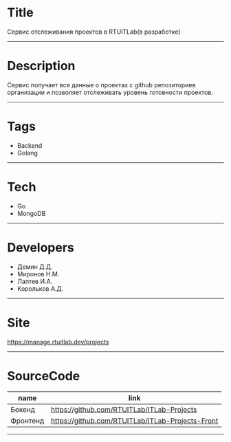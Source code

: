 # Title
Сервис отслеживания проектов в RTUITLab(в разработке)

---
# Description
Сервис получает все данные о проектах с github репозиториев организации и позволяет отслеживать уровень готовности проектов.

---
# Tags
* Backend
* Golang

---
# Tech
* Go
* MongoDB

---
# Developers
* Демин Д.Д.
* Миронов Н.М.
* Лаптев И.А.
* Корольков А.Д.

---

# Site
https://manage.rtuitlab.dev/projects

---

# SourceCode
| name                         | link                                             |
| ---------------------------- | -----------------------------------------        |
| Бекенд                       | https://github.com/RTUITLab/ITLab-Projects       |
| Фронтенд                     | https://github.com/RTUITLab/ITLab-Projects-Front |


---